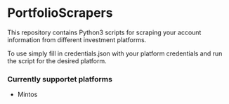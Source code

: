 # PortfolioScrapers
This repository contains Python3 scripts for scraping your account information from different investment platforms.

To use simply fill in credentials.json with your platform credentials and run the script for the desired platform.

### Currently supportet platforms
* Mintos
